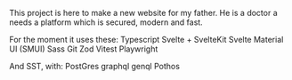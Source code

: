 This project is here to make a new website for my father.
He is a doctor a needs a platform which is secured, modern and fast.

For the moment it uses these:
Typescript
Svelte + SvelteKit
Svelte Material UI (SMUI)
Sass
Git
Zod
Vitest
Playwright

And SST, with:
PostGres
graphql
genql
Pothos
